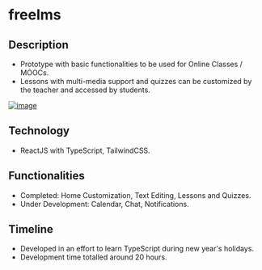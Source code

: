 # freelms

## Description
* Prototype with basic functionalities to be used for Online Classes / MOOCs.
* Lessons with multi-media support and quizzes can be customized by the teacher and accessed by students.

[![image]()](https://www.simpleimageresizer.com/_uploads/photos/8fa9b52a/Screenshot_from_2024-02-12_23-02-05_80.png)

## Technology
* ReactJS with TypeScript, TailwindCSS.

## Functionalities
* Completed:          Home Customization, Text Editing, Lessons and Quizzes.
* Under Development:  Calendar, Chat, Notifications.

## Timeline
* Developed in an effort to learn TypeScript during new year's holidays.
* Development time totalled around 20 hours. 
